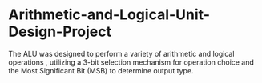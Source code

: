 # Arithmetic-and-Logical-Unit-Design-Project
The ALU was designed to perform a variety of arithmetic and logical operations , utilizing a 3-bit selection mechanism for operation choice and the Most Significant Bit (MSB) to determine output type.

